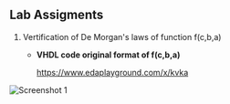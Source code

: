 ## Lab Assigments

1. Vertification of De Morgan's laws of function f(c,b,a)

    
   - **VHDL code original format of f(c,b,a)** 

     https://www.edaplayground.com/x/kvka
   
![Screenshot 1](C:\Users\egeme\Digital-electronics-1\Labs\01-gates\original)

 



